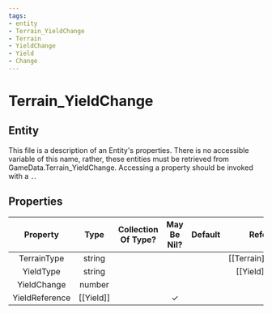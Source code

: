```yaml
---
tags:
- entity
- Terrain_YieldChange
- Terrain
- YieldChange
- Yield
- Change
---
```

# Terrain_YieldChange
## Entity
This file is a description of an Entity's properties. There is no accessible variable of this name, rather, these entities must be retrieved from GameData.Terrain_YieldChange. Accessing a property should be invoked with a `.`.
## Properties
|	Property	|	Type	|	Collection Of Type?	|	May Be Nil?	|	Default	|	References	|	Key	|	Notes	|
|	:-:	|	:-:	|	:-:	|	:-:	|	:-:	|	:-:	|	:-:	|	-:	|
|	TerrainType	|	string	|		|		|		|	[[Terrain]].TerrainType	|		|	|
|	YieldType	|	string	|		|		|		|	[[Yield]].YieldType	|		|	|
|	YieldChange	|	number	|		|		|		|		|		|	|
|	YieldReference	|	[[Yield]]	|		|	✓	|		|		|		|	|

